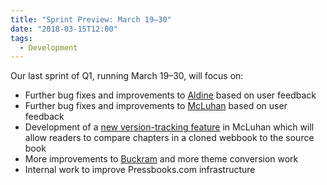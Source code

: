 ```yaml
---
title: "Sprint Preview: March 19–30"
date: "2018-03-15T12:00"
tags:
  - Development
---
```


Our last sprint of Q1, running March 19–30, will focus on:

- Further bug fixes and improvements to [Aldine][aldine-120] based on user feedback
- Further bug fixes and improvements to [McLuhan][mcluhan-211] based on user feedback
- Development of a [new version-tracking feature][mcluhan-diff] in McLuhan which will allow
  readers to compare chapters in a cloned webbook to the source book
- More improvements to
  [Buckram][buckram] and more theme conversion work
- Internal work to improve
  Pressbooks.com infrastructure

[aldine-120]: https://github.com/pressbooks/pressbooks-aldine/projects/4
[buckram]: https://github.com/pressbooks/buckram
[mcluhan-211]: https://github.com/pressbooks/pressbooks-book/projects/4
[mcluhan-diff]: https://github.com/pressbooks/pressbooks-book/issues/152
